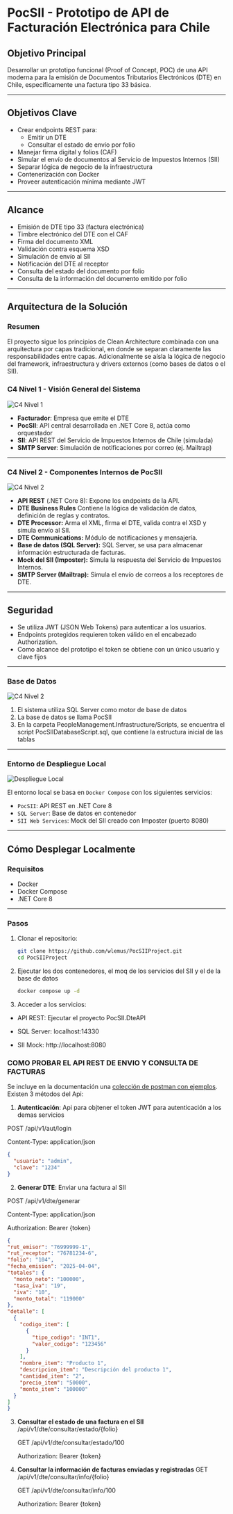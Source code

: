 # PocSII - Prototipo de API de Facturación Electrónica para Chile

## Objetivo Principal

Desarrollar un prototipo funcional (Proof of Concept, POC) de una API moderna para la emisión de Documentos Tributarios Electrónicos (DTE) en Chile, específicamente una factura tipo 33 básica.

---

## Objetivos Clave

- Crear endpoints REST para:
  - Emitir un DTE
  - Consultar el estado de envío por folio
- Manejar firma digital y folios (CAF)
- Simular el envío de documentos al Servicio de Impuestos Internos (SII)
- Separar lógica de negocio de la infraestructura
- Contenerización con Docker
- Proveer autenticación mínima mediante JWT

---
## Alcance
- Emisión de DTE tipo 33 (factura electrónica)
- Timbre electrónico del DTE con el CAF
- Firma del documento XML
- Validación contra esquema XSD
- Simulación de envío al SII
- Notificación del DTE al receptor
- Consulta del estado del documento por folio
- Consulta de la información del documento emitido por folio
---

## Arquitectura de la Solución
### Resumen
El proyecto sigue los principios de Clean Architecture combinada con una arquitectura por capas tradicional, en donde se separan claramente las responsabilidades entre capas. Adicionalmente se aísla la lógica de negocio del framework, infraestructura y drivers externos (como bases de datos o el SII).

### C4 Nivel 1 - Visión General del Sistema

![C4 Nivel 1](documentacion/Diagrama_PocSII-C4%20L1.png)

- **Facturador**: Empresa que emite el DTE
- **PocSII**: API central desarrollada en .NET Core 8, actúa como orquestador
- **SII**: API REST del Servicio de Impuestos Internos de Chile (simulada)
- **SMTP Server**: Simulación de notificaciones por correo (ej. Mailtrap)

---

### C4 Nivel 2 - Componentes Internos de PocSII

![C4 Nivel 2](documentacion/Diagrama_PocSII-C4%20L2.png)

- **API REST** (.NET Core 8): Expone los endpoints de la API.
- **DTE Business Rules** Contiene la lógica de validación de datos, definición de reglas y contratos.
- **DTE Processor:** Arma el XML, firma el DTE, valida contra el XSD y simula envío al SII.
- **DTE Communications:**  Módulo de notificaciones y mensajería.
- **Base de datos (SQL Server):** SQL Server, se usa para almacenar información estructurada de facturas.
- **Mock del SII (Imposter):** Simula la respuesta del Servicio de Impuestos Internos.
- **SMTP Server (Mailtrap):** Simula el envío de correos a los receptores de DTE.
---
## Seguridad
- Se utiliza JWT (JSON Web Tokens) para autenticar a los usuarios.
- Endpoints protegidos requieren token válido en el encabezado Authorization.
- Como alcance del prototipo el token se obtiene con un único usuario y clave fijos
---
### Base de Datos
![C4 Nivel 2](documentacion/Diagrama_PocSII-Entidad-relacion.png)
1. El sistema utiliza SQL Server como motor de base de datos
2. La base de datos se llama PocSII
3. En la carpeta PeopleManagement.Infrastructure/Scripts, se encuentra el script PocSIIDatabaseScript.sql, que contiene la estructura inicial de las tablas
---
### Entorno de Despliegue Local

![Despliegue Local](documentacion/Diagrama_PocSII-Despliegue.png)

El entorno local se basa en `Docker Compose` con los siguientes servicios:

- `PocSII`: API REST en .NET Core 8
- `SQL Server`: Base de datos en contenedor
- `SII Web Services`: Mock del SII creado con Imposter (puerto 8080)

---

## Cómo Desplegar Localmente

### Requisitos

- Docker
- Docker Compose
- .NET Core 8
  
---

### Pasos

1. Clonar el repositorio:

   ```bash
   git clone https://github.com/wlemus/PocSIIProject.git
   cd PocSIIProject

2. Ejecutar los dos contenedores, el moq de los servicios del SII y el de la base de datos

   ```bash
   docker compose up -d

3. Acceder a los servicios:

- API REST: Ejecutar el proyecto PocSII.DteAPI

- SQL Server: localhost:14330

- SII Mock: http://localhost:8080


### COMO PROBAR EL API REST DE ENVIO Y CONSULTA DE FACTURAS
Se incluye en la documentación una  [colección de postman con ejemplos](documentacion/coleccionPostman).
Existen 3 métodos del Api:
1. **Autenticación**: Api para objtener el token JWT para autenticación a los demas servicios
   
  POST /api/v1/aut/login
  
  Content-Type: application/json
```json
{
  "usuario": "admin",
  "clave": "1234"
}
```

2. **Generar DTE**: Enviar una factura al SII
   
  POST /api/v1/dte/generar
  
  Content-Type: application/json
  
  Authorization: Bearer {token}

  ```json
{
  "rut_emisor": "76999999-1",
  "rut_receptor": "76781234-6",
  "folio": "104",
  "fecha_emision": "2025-04-04",
  "totales": {
    "monto_neto": "100000",
    "tasa_iva": "19",
    "iva": "10",
    "monto_total": "119000"
  },
  "detalle": [
    {
      "codigo_item": [
        {
          "tipo_codigo": "INT1",
          "valor_codigo": "123456"
        }
      ],
      "nombre_item": "Producto 1",
      "descripcion_item": "Descripción del producto 1",
      "cantidad_item": "2",
      "precio_item": "50000",
      "monto_item": "100000"
    }
  ]
}
```
3. **Consultar el estado de una factura en el SII** /api/v1/dte/consultar/estado/{folio}
   
    GET /api/v1/dte/consultar/estado/100
  
    Authorization: Bearer {token}

5.  **Consultar la información de facturas enviadas y registradas**    GET /api/v1/dte/consultar/info/{folio}
   
    GET /api/v1/dte/consultar/info/100
  
    Authorization: Bearer {token}
